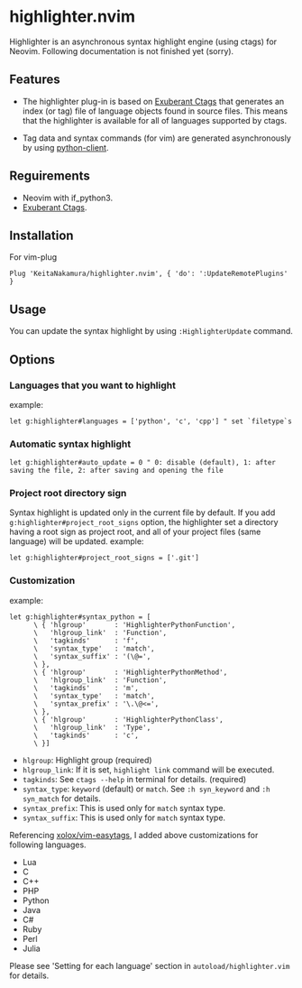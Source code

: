 # highlighter.nvim

Highlighter is an asynchronous syntax highlight engine (using ctags) for Neovim. Following documentation is not finished yet (sorry).

## Features

* The highlighter plug-in is based on [Exuberant Ctags](http://ctags.sourceforge.net) that generates an index (or tag) file of language objects found in source files. This means that the highlighter is available for all of languages supported by ctags.

* Tag data and syntax commands (for vim) are generated asynchronously by using [python-client](https://github.com/neovim/python-client).

## Reguirements

* Neovim with if_python3.
* [Exuberant Ctags](http://ctags.sourceforge.net).

## Installation

For vim-plug
```vim
Plug 'KeitaNakamura/highlighter.nvim', { 'do': ':UpdateRemotePlugins' }
```

## Usage

You can update the syntax highlight by using `:HighlighterUpdate` command.

## Options

### Languages that you want to highlight
example:
```vim
let g:highlighter#languages = ['python', 'c', 'cpp'] " set `filetype`s
```

### Automatic syntax highlight
```vim
let g:highlighter#auto_update = 0 " 0: disable (default), 1: after saving the file, 2: after saving and opening the file
```

### Project root directory sign
Syntax highlight is updated only in the current file by default. If you add `g:highlighter#project_root_signs` option, the highlighter set a directory having a root sign as project root, and all of your project files (same language) will be updated.
example:
```vim
let g:highlighter#project_root_signs = ['.git']
```

### Customization
example:
```vim
let g:highlighter#syntax_python = [
      \ { 'hlgroup'       : 'HighlighterPythonFunction',
      \   'hlgroup_link'  : 'Function',
      \   'tagkinds'      : 'f',
      \   'syntax_type'   : 'match',
      \   'syntax_suffix' : '(\@=',
      \ },
      \ { 'hlgroup'       : 'HighlighterPythonMethod',
      \   'hlgroup_link'  : 'Function',
      \   'tagkinds'      : 'm',
      \   'syntax_type'   : 'match',
      \   'syntax_prefix' : '\.\@<=',
      \ },
      \ { 'hlgroup'       : 'HighlighterPythonClass',
      \   'hlgroup_link'  : 'Type',
      \   'tagkinds'      : 'c',
      \ }]
```
* `hlgroup`: Highlight group (required)
* `hlgroup_link`: If it is set, `highlight link` command will be executed.
* `tagkinds`: See `ctags --help` in terminal for details. (required)
* `syntax_type`: `keyword` (default) or `match`. See `:h syn_keyword` and `:h syn_match` for details.
* `syntax_prefix`: This is used only for `match` syntax type.
* `syntax_suffix`: This is used only for `match` syntax type.

Referencing [xolox/vim-easytags](https://github.com/xolox/vim-easytags), I added above customizations for following languages.
* Lua
* C
* C++
* PHP
* Python
* Java
* C#
* Ruby
* Perl
* Julia

Please see 'Setting for each language' section in `autoload/highlighter.vim` for details.
